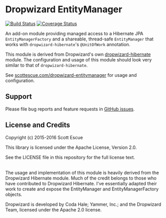 Dropwizard EntityManager
========================
[![Build Status](https://travis-ci.org/scottescue/dropwizard-entitymanager.svg?branch=master)](https://travis-ci.org/scottescue/dropwizard-entitymanager)
[![Coverage Status](https://coveralls.io/repos/scottescue/dropwizard-entitymanager/badge.svg?branch=master&service=github)](https://coveralls.io/github/scottescue/dropwizard-entitymanager?branch=master)

An add-on module providing managed access to a Hibernate JPA `EntityManagerFactory` and a shareable, thread-safe 
`EntityManager` that works with `dropwizard-hibernate`'s `@UnitOfWork` annotation.

This module is derived from Dropwizard's own [dropwizard-hibernate](http://www.dropwizard.io/0.9.2/docs/manual/hibernate.html)
module.  The configuration and usage of this module should look very similar to that of `dropwizard-hibernate`.

See [scottescue.com/dropwizard-entitymanager](http://www.scottescue.com/dropwizard-entitymanager) for usage and configuration.

Support
-------

Please file bug reports and feature requests in [GitHub issues](https://github.com/scottescue/dropwizard-entitymanager/issues).


License and Credits
-------

Copyright (c) 2015-2016 Scott Escue 

This library is licensed under the Apache License, Version 2.0.

See the LICENSE file in this repository for the full license text.

<br />
The usage and implementation of this module is heavily derived from the Dropwizard Hibernate module.  Much of the credit
belongs to those who have contributed to Dropwizard Hibernate.  I've essentially adapted their work to create and expose 
the EntityManager and EntityManagerFactory objects.

Dropwizard is developed by
Coda Hale; Yammer, Inc.; and the Dropwizard Team, licensed
under the Apache 2.0 license.